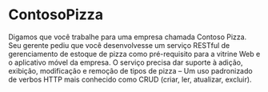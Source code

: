 # ContosoPizza
 Digamos que você trabalhe para uma empresa chamada Contoso Pizza. Seu gerente pediu que você desenvolvesse um serviço RESTful de gerenciamento de estoque de pizza como pré-requisito para a vitrine Web e o aplicativo móvel da empresa. O serviço precisa dar suporte à adição, exibição, modificação e remoção de tipos de pizza – Um uso padronizado de verbos HTTP mais conhecido como CRUD (criar, ler, atualizar, excluir).
